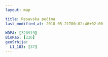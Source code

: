 ```yaml
---
layout: map

title: Resavska pećina
last_modified_at: 2018-05-21T00:02:46+02:00

WDPA: [328919]
BioRaS: [226]
geoSrbija:
  L1_183: [37]
---
```

